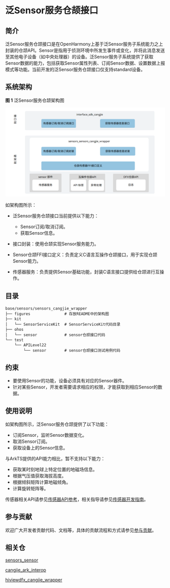 # 泛Sensor服务仓颉接口

## 简介

泛Sensor服务仓颉接口是在OpenHarmony上基于泛Sensor服务子系统能力之上封装的仓颉API。Sensor是指用于侦测环境中所发生事件或变化，并将此消息发送至其他电子设备（如中央处理器）的设备。泛Sensor服务子系统提供了获取Sensor数据的能力，包括获取Sensor属性列表、订阅Sensor数据、设置数据上报模式等功能。当前开发的泛Sensor服务仓颉接口仅支持standard设备。

## 系统架构

**图 1**  泛Sensor服务仓颉架构图

![泛Sensor服务仓颉架构图](figures/sensors_cangjie_wrapper_architecture.png)

如架构图所示：

- 泛Sensor服务仓颉接口当前提供以下能力：
  
  - Sensor订阅/取消订阅。
  - 获取Sensor信息。

- 接口封装：使用仓颉实现Sensor服务能力。

- Sensor仓颉FFI接口定义：负责定义C语言互操作仓颉接口，用于实现仓颉Sensor能力。

- 传感器服务：负责提供Sensor基础功能，封装C语言接口提供给仓颉进行互操作。

## 目录

```
base/sensors/sensors_cangjie_wrapper   
├── figures               # 存放README中的架构图
├── kit
│   └── SensorServiceKit  # SensorServiceKit代码目录
├── ohos
│   └── sensor            # sensor仓颉接口代码
└── test
    └── APILevel22
        └── sensor        # sensor仓颉接口测试用例代码
```

## 约束

- 要使用Sensor的功能，设备必须具有对应的Sensor器件。
- 针对某些Sensor，开发者需要请求相应的权限，才能获取到相应Sensor的数据。

## 使用说明

如架构图所示，泛Sensor服务仓颉提供了以下功能：

- 订阅Sensor，监听Sensor数据变化。
- 取消Sensor订阅。
- 获取设备上的Sensor信息。

与ArkTS提供的API能力相比，暂不支持以下能力：

- 获取某时刻地球上特定位置的地磁场信息。
- 根据气压值获取海拔高度。
- 根据倾斜矩阵计算地磁倾角。
- 计算旋转矩阵等。

传感器相关API请参见[传感器API参考](https://gitcode.com/openharmony-sig/arkcompiler_cangjie_ark_interop/blob/master/doc/API_Reference/source_zh_cn/apis/SensorServiceKit/cj-apis-sensor.md)，相关指导请参见[传感器开发指南](https://gitcode.com/openharmony-sig/arkcompiler_cangjie_ark_interop/blob/master/doc/Dev_Guide/source_zh_cn/device/sensor/cj-sensor-guidelines.md)。

## 参与贡献

欢迎广大开发者贡献代码、文档等，具体的贡献流程和方式请参见[参与贡献](https://gitcode.com/openharmony/docs/blob/master/zh-cn/contribute/%E5%8F%82%E4%B8%8E%E8%B4%A1%E7%8C%AE.md)。

## 相关仓

[sensors\_sensor](https://gitee.com/openharmony/sensors_sensor/blob/master/README_zh.md)

[cangjie_ark_interop](https://gitcode.com/openharmony-sig/arkcompiler_cangjie_ark_interop/blob/master/README_zh.md)

[hiviewdfx_cangjie_wrapper](https://gitcode.com/openharmony-sig/hiviewdfx_hiviewdfx_cangjie_wrapper/blob/master/README_zh.md)


